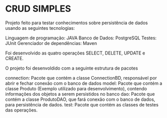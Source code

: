 # CRUD SIMPLES

Projeto feito para testar conhecimentos sobre persistência de dados usando as seguintes tecnologias:

Linguagem de programação: JAVA
Banco de Dados: PostgreSQL
Testes: JUnit
Gerenciador de dependências: Maven

Foi desenvolvido as quatro operações SELECT, DELETE, UPDATE e CREATE.

O projeto foi desenvoldido com a seguinte estrutura de pacotes

connection: Pacote que contém a classe ConnectionBD, responsável por abrir e fechar conexão com o banco de dados
model: Pacote que contém a classe Produto (Exemplo utilizado para desenvolvimento), contendo informações dos objetos a serem persistidos no banco
dao: Pacote que contém a classe ProdutoDAO, que fará conexão com o banco de dados, para persistência de dados.
test: Pacote que contém as classes de testes das operações.

